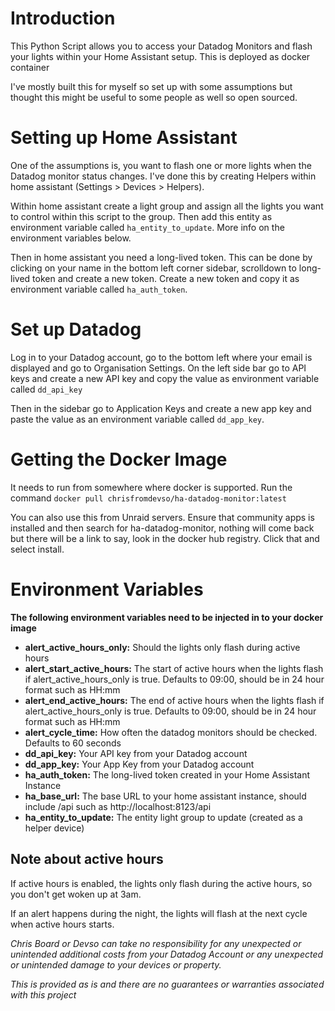 # Introduction
This Python Script allows you to access your Datadog Monitors and flash your lights 
within your Home Assistant setup. This is deployed as docker container

I've mostly built this for myself so set up with some assumptions but thought this
might be useful to some people as well so open sourced. 

# Setting up Home Assistant
One of the assumptions is, you want to flash one or more lights when the Datadog monitor
status changes. I've done this by creating Helpers within home assistant 
(Settings > Devices > Helpers).

Within home assistant create a light group and assign all the lights you want to control within
this script to the group. Then add this entity as environment variable 
called `ha_entity_to_update`. More info on the environment variables below. 

Then in home assistant you need a long-lived token. This can be done by clicking
on your name in the bottom left corner sidebar, scrolldown to long-lived token 
and create a new token. Create a new token and copy it as environment 
variable called `ha_auth_token`.

# Set up Datadog
Log in to your Datadog account, go to the bottom left where your email is displayed
and go to Organisation Settings. On the left side bar go to API keys and create a new
API key and copy the value as environment variable called `dd_api_key`

Then in the sidebar go to Application Keys and create a new app key and paste the 
value as an environment variable called `dd_app_key`. 

# Getting the Docker Image
It needs to run from somewhere where docker is supported. Run the command
`docker pull chrisfromdevso/ha-datadog-monitor:latest`

You can also use this from Unraid servers. Ensure that community apps 
is installed and then search for ha-datadog-monitor, nothing will come back but there
will be a link to say, look in the docker hub registry. Click that and select install. 

# Environment Variables
**The following environment variables need to be injected in to your docker image**

* **alert_active_hours_only:** Should the lights only flash during active hours
* **alert_start_active_hours:** The start of active hours when the lights flash if
alert_active_hours_only is true. Defaults to 09:00, should be in 24 hour format
such as HH:mm
* **alert_end_active_hours:** The end of active hours when the lights flash if 
alert_active_hours_only is true. Defaults to 09:00, should be in 24 hour format
such as HH:mm
* **alert_cycle_time:** How often the datadog monitors should be checked. Defaults to 60 seconds
* **dd_api_key:** Your API key from your Datadog account
* **dd_app_key:** Your App Key from your Datadog account
* **ha_auth_token:** The long-lived token created in your Home Assistant Instance
* **ha_base_url:** The base URL to your home assistant instance, should include /api
such as http://localhost:8123/api
* **ha_entity_to_update:** The entity light group to update (created as a helper device) 

## Note about active hours
If active hours is enabled, the lights only flash during the active hours,
so you don't get woken up at 3am. 

If an alert happens during the night, the lights will flash at the next cycle when 
active hours starts. 

*Chris Board or Devso can take no responsibility for any unexpected or unintended 
additional costs from your Datadog Account or any unexpected or unintended 
damage to your devices or property.* 

*This is provided as is and there are no guarantees or warranties associated 
with this project*
